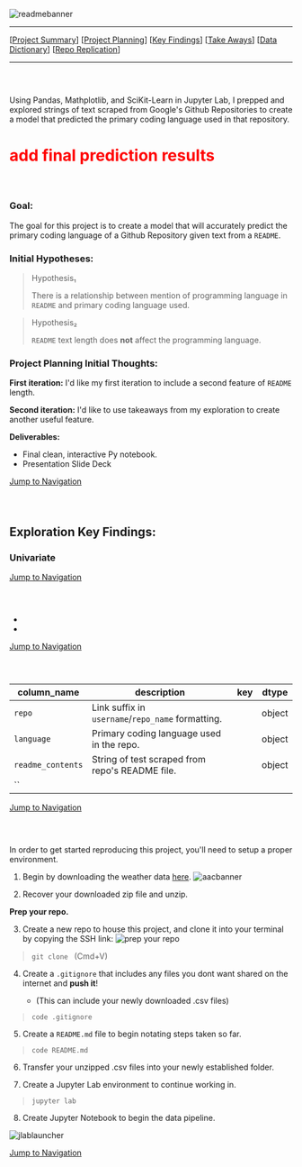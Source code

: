 ![readmebanner](https://i.pinimg.com/originals/80/0d/58/800d58c4377ac582c1174125dd83a4f4.png)

___

<a id='navigation'></a>

[[Project Summary](#project-summary)]
[[Project Planning](#project-planning)]
[[Key Findings](#key-findings)]
[[Take Aways](#take-aways)]
[[Data Dictionary](#data-dictionary)]
[[Repo Replication](#repo-replication)]

___
<a name="project-summary"></a><h1><img src=""/></h1>



Using Pandas, Mathplotlib, and SciKit-Learn in Jupyter Lab, I prepped and explored strings of text scraped from Google's Github Repositories to create a model that predicted the primary coding language used in that repository.
# <span style="color:red">add final prediction results</span>



<a name="project-planning"></a><h1><img src=""/></h1>
### Goal: 
The goal for this project is to create a model that will accurately predict the primary coding language of a Github Repository given text from a `README`.

### Initial Hypotheses:

> Hypothesis₁
>
> There is a relationship between mention of programming language in `README` and primary coding language used.
    
> Hypothesis₂
>
> `README` text length does **not** affect the programming language.

    
### Project Planning Initial Thoughts:
**First iteration:**
I'd like my first iteration to include a second feature of `README` length. 

**Second iteration:**
I'd like to use takeaways from my exploration to create another useful feature.

**Deliverables:**
- Final clean, interactive Py notebook.
- Presentation Slide Deck

    
    
[Jump to Navigation](#navigation)

<a name="key-findings"></a><h1><img src=""/></h1>

## Exploration Key Findings:
### Univariate




    
[Jump to Navigation](#navigation)

<a name="take-aways"></a><h1><img src=""/></h1>

- 
- 



[Jump to Navigation](#navigation)

<a name="data-dictionary"></a><h1><img src=""/></h1>

| column_name     | description                                                           | key                          | dtype  |
|-----------------|-----------------------------------------------------------------------|------------------------------|--------|
| `repo`          | Link suffix in `username`/`repo_name` formatting.                     |                              | object |
| `language`      | Primary coding language used in the repo.                             |                              | object |
| `readme_contents`| String of test scraped from repo's README file.                      |                              | object |
| ``           |                                  |                              |   |





[Jump to Navigation](#navigation)

<a name="repo-replication"></a><h1><img src=""/></h1>

In order to get started reproducing this project, you'll need to setup a proper environment.

1. Begin by downloading the weather data [here](https://www.kaggle.com/berkeleyearth/climate-change-earth-surface-temperature-data).
![aacbanner](https://i.pinimg.com/originals/de/1b/51/de1b51677d5511963d8db44b964c6fbe.png)    







2. Recover your downloaded zip file and unzip.

**Prep your repo.**

3. Create a new repo to house this project, and clone it into your terminal by copying the SSH link:
    ![prep your repo]()
> <code>git clone </code> (Cmd+V)
    

4. Create a `.gitignore` that includes any files you dont want shared on the internet and **push it**! 
    
    - (This can include your newly downloaded .csv files)
> <code>code .gitignore</code>



5. Create a `README.md` file to begin notating steps taken so far.
    
><code>code README.md</code>


6. Transfer your unzipped .csv files into your newly established folder.


7. Create a Jupyter Lab environment to continue working in.
> <code>jupyter lab</code>


8. Create Jupyter Notebook to begin the data pipeline. 

![jlablauncher](https://i.pinimg.com/originals/98/92/c5/9892c5042934750b5ba073f2d49f6184.png)
    




[Jump to Navigation](#navigation)








































